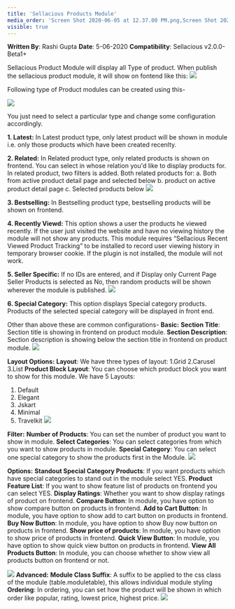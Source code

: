 ```yaml
---
title: 'Sellacious Products Module'
media_order: 'Screen Shot 2020-06-05 at 12.37.00 PM.png,Screen Shot 2020-06-05 at 12.37.07 PM.png,Screen Shot 2020-06-05 at 12.37.12 PM.png,Screen Shot 2020-06-05 at 12.37.18 PM.png,Screen Shot 2020-06-05 at 12.37.23 PM.png,Screen Shot 2020-06-05 at 12.37.30 PM.png,Screen Shot 2020-06-05 at 12.37.34 PM.png,Screen Shot 2020-06-05 at 1.20.52 PM.png,screenshot-localhost-2020.06.05-13_31_05.png,Screen Shot 2020-06-05 at 1.49.33 PM.png,Screen Shot 2020-06-05 at 2.37.11 PM.png,Screen Shot 2020-10-26 at 12.27.05 PM.png'
visible: true
---
```


**Written By**: Rashi Gupta
**Date**: 5-06-2020
**Compatibility**: Sellacious v2.0.0-Beta1+

Sellacious Product Module will display all Type of product. When publish the sellacious product module, it will show on fontend like this:
![](Screen%20Shot%202020-06-05%20at%201.49.33%20PM.png)

Following type of Product modules can be created using this-

![](Screen%20Shot%202020-06-05%20at%2012.37.00%20PM.png)

You just need to select a particular type and change some configuration accordingly.

**1. Latest:**  In Latest product type, only latest product will be shown in module i.e. only those products which have been created recenlty.

**2. Related:** In Related product type, only related products is shown on frontend. You can select in whose relation you'd like to display products for. In related product, two filters is added. Both related products for:
a. Both from active product detail page and selected below
b. product on active product detail page
c. Selected products below
![](Screen%20Shot%202020-06-05%20at%201.20.52%20PM.png)

**3. Bestselling:**  In Bestselling product type, bestselling products will be shown on frontend.

**4. Recently Viewd:** This option shows a user the products he viewed recently. If the user just visited the website and have no viewing history the module will not show any products. This module requires “Sellacious Recent Viewed Product Tracking” to be installed to record user viewing history in temporary browser cookie. If the plugin is not installed, the module will not work.

**5. Seller Specific:** If no IDs are entered, and if Display only Current Page Seller Products is selected as No, then random products will be shown wherever the module is published.
![](screenshot-localhost-2020.06.05-13_31_05.png)

**6. Special Category:** This option displays Special category products. Products of the selected special category will be displayed in front end.

Other than above these are common configurations-
**Basic:**
**Section Title**: Section title is showing in frontend on product module.
**Section Description**: Section description is showing below the section title in frontend on product module.
![](Screen%20Shot%202020-06-05%20at%2012.37.07%20PM.png)

**Layout Options:**
**Layout**: We have three types of layout: 1.Grid 2.Carusel 3.List
**Product Block Layout**: You can choose which product block you want to show for this module. We have 5 Layouts: 
1. Default 
2. Elegant
3. Jskart
4. Minimal 
5. Travelkit
![](Screen%20Shot%202020-06-05%20at%2012.37.12%20PM.png)

**Filter:**
**Number of Products**: You can set the number of product you want to show in module.
**Select Categories**: You can select categories from which you want to show products in module.
**Special Category**: You can select one special category to show the products first in the Module.
![](Screen%20Shot%202020-06-05%20at%2012.37.18%20PM.png)

**Options:**
**Standout Special Category Products**: If you want products which have special categories to stand out in the module select YES.
**Product Feature List**: If you want to show feature list of products on frontend you can select YES.
**Display Ratings**: Whether you want to show display ratings of product on frontend.
**Compare Button**: In module, you have option to show compare button on products in frontend.
**Add to Cart Button**: In module, you have option to show add to cart button on products in frontend.
**Buy Now Button**: In module, you have option to show Buy now button on products in frontend.
**Show price of products**: In module, you have option to show price of products in frontend.
**Quick View Button**: In module, you have option to show quick view button on products in frontend.
**View All Products Button**: In module, you can choose whether to show view all products button on frontend or not.

![](Screen%20Shot%202020-10-26%20at%2012.27.05%20PM.png)
**Advanced:**
**Module Class Suffix**: A suffix to be applied to the css class of the module (table.moduletable), this allows individual module styling
**Ordering**: In ordering, you can set how the product will be shown in which order like popular, rating, lowest price, highest price.
![](Screen%20Shot%202020-06-05%20at%202.37.11%20PM.png)
